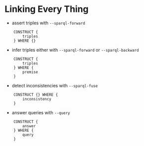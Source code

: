 # Linking Every Thing

- assert triples with `--sparql-forward`
```
    CONSTRUCT {
        triples
    } WHERE {}
```

- infer triples either with `--sparql-forward` or `--sparql-backward`
```
    CONSTRUCT {
        triples
    } WHERE {
        premise
    }
```

- detect inconsistencies with `--sparql-fuse`
```
    CONSTRUCT {} WHERE {
        inconsistency
    }
```

- answer queries with `--query`
```
    CONSTRUCT {
        answer
    } WHERE {
        query
    }
```

